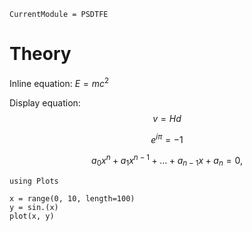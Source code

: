 ```@meta
CurrentModule = PSDTFE
```

# Theory

Inline equation: $E = m c^2$

Display equation: $$v = H d$$


$$\begin{equation}
e^{i \pi} = - 1
\end{equation}$$

$$a_0 x^n + a_1 x^{n-1} + \dots + a_{n-1} x + a_n = 0,$$

```@example
using Plots

x = range(0, 10, length=100)
y = sin.(x)
plot(x, y)
```